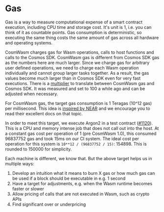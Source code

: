 # Gas

Gas is a way to measure computational expense of a smart contract execution,
including CPU time and storage cost. It's unit is 1, i.e. you can think of it as
countable points. Gas consumption is deterministic, so executing the same thing
costs the same amount of gas across all hardware and operating systems.

CosmWasm charges gas for Wasm operations, calls to host functions and calls to
the Cosmos SDK. CosmWasm gas is different from Cosmos SDK gas as the numbers
here are much larger. Since we charge gas for arbitrary user defined operations,
we need to charge each Wasm operation individually and cannot group larger tasks
together. As a result, the gas values become much larger than in Cosmos SDK even
for very fast executions. There is a [multiplier][defaultgasmultiplier] to
translate between CosmWasm gas and Cosmos SDK. It was measured and set to 100 a
while ago and can be adjusted when necessary.

For CosmWasm gas, the target gas consumption is 1 Teragas (10^12 gas) per
millisecond. This idea is [inspired by NEAR][neargas] and we encourage you to
read their excellent docs on that topic.

In order to meet this target, we execute Argon2 in a test contract ([#1120]).
This is a CPU and memory intense job that does not call out into the host. At a
constant gas cost per operation of 1 (pre CosmWasm 1.0), this consumed 96837752
gas and took 15ms on our CI system. The ideal cost per operation for this system
is `10**12 / (96837752 / 15)`: 154898. This is rounded to 150000 for simplicity.

Each machine is different, we know that. But the above target helps us in
multiple ways:

1. Develop an intuition what it means to burn X gas or how much gas can be used
   if a block should be executable in e.g. 1 second
2. Have a target for adjustments, e.g. when the Wasm runtime becomes faster or
   slower
3. Allow pricing of calls that are not executed in Wasm, such as crypto APIs
4. Find significant over or underpricing

[defaultgasmultiplier]:
  https://github.com/CosmWasm/wasmd/blob/v0.19.0/x/wasm/keeper/gas_register.go#L18
[neargas]: https://docs.near.org/docs/concepts/gas
[#1120]: https://github.com/CosmWasm/cosmwasm/pull/1120
